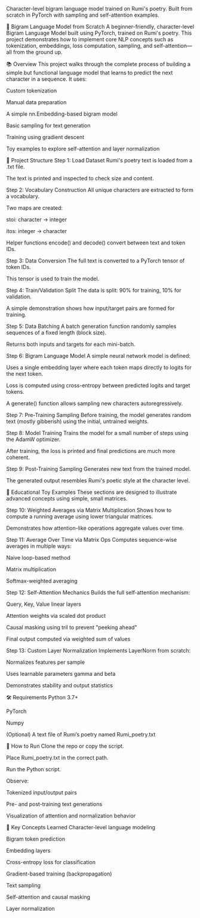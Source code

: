 Character-level bigram language model trained on Rumi's poetry. Built from scratch in PyTorch with sampling and self-attention examples.

🧠 Bigram Language Model from Scratch
A beginner-friendly, character-level Bigram Language Model built using PyTorch, trained on Rumi's poetry. This project demonstrates how to implement core NLP concepts such as tokenization, embeddings, loss computation, sampling, and self-attention—all from the ground up.

📚 Overview
This project walks through the complete process of building a simple but functional language model that learns to predict the next character in a sequence. It uses:

Custom tokenization

Manual data preparation

A simple nn.Embedding-based bigram model

Basic sampling for text generation

Training using gradient descent

Toy examples to explore self-attention and layer normalization

🧾 Project Structure
Step 1: Load Dataset
Rumi's poetry text is loaded from a .txt file.

The text is printed and inspected to check size and content.

Step 2: Vocabulary Construction
All unique characters are extracted to form a vocabulary.

Two maps are created:

stoi: character → integer

itos: integer → character

Helper functions encode() and decode() convert between text and token IDs.

Step 3: Data Conversion
The full text is converted to a PyTorch tensor of token IDs.

This tensor is used to train the model.

Step 4: Train/Validation Split
The data is split: 90% for training, 10% for validation.

A simple demonstration shows how input/target pairs are formed for training.

Step 5: Data Batching
A batch generation function randomly samples sequences of a fixed length (block size).

Returns both inputs and targets for each mini-batch.

Step 6: Bigram Language Model
A simple neural network model is defined:

Uses a single embedding layer where each token maps directly to logits for the next token.

Loss is computed using cross-entropy between predicted logits and target tokens.

A generate() function allows sampling new characters autoregressively.

Step 7: Pre-Training Sampling
Before training, the model generates random text (mostly gibberish) using the initial, untrained weights.

Step 8: Model Training
Trains the model for a small number of steps using the AdamW optimizer.

After training, the loss is printed and final predictions are much more coherent.

Step 9: Post-Training Sampling
Generates new text from the trained model.

The generated output resembles Rumi's poetic style at the character level.

🧪 Educational Toy Examples
These sections are designed to illustrate advanced concepts using simple, small matrices.

Step 10: Weighted Averages via Matrix Multiplication
Shows how to compute a running average using lower triangular matrices.

Demonstrates how attention-like operations aggregate values over time.

Step 11: Average Over Time via Matrix Ops
Computes sequence-wise averages in multiple ways:

Naive loop-based method

Matrix multiplication

Softmax-weighted averaging

Step 12: Self-Attention Mechanics
Builds the full self-attention mechanism:

Query, Key, Value linear layers

Attention weights via scaled dot product

Causal masking using tril to prevent "peeking ahead"

Final output computed via weighted sum of values

Step 13: Custom Layer Normalization
Implements LayerNorm from scratch:

Normalizes features per sample

Uses learnable parameters gamma and beta

Demonstrates stability and output statistics

🛠️ Requirements
Python 3.7+

PyTorch

Numpy

(Optional) A text file of Rumi’s poetry named Rumi_poetry.txt

🚀 How to Run
Clone the repo or copy the script.

Place Rumi_poetry.txt in the correct path.

Run the Python script.

Observe:

Tokenized input/output pairs

Pre- and post-training text generations

Visualization of attention and normalization behavior

📌 Key Concepts Learned
Character-level language modeling

Bigram token prediction

Embedding layers

Cross-entropy loss for classification

Gradient-based training (backpropagation)

Text sampling

Self-attention and causal masking

Layer normalization

